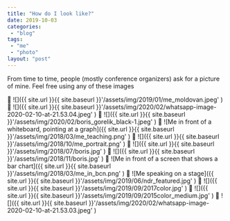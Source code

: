 ```yaml
---
title: "How do I look like?"
date: 2019-10-03
categories: 
 - "blog"
tags: 
 - "me"
 - "photo"
layout: "post"
---
```


From time to time, people (mostly conference organizers) ask for a picture of mine. Feel free using any of these images

 ![]({{ site.url }}{{ site.baseurl }}'/assets/img/2019/01/me_moldovan.jpeg' )
 ![]({{ site.url }}{{ site.baseurl }}'/assets/img/2020/02/whatsapp-image-2020-02-10-at-21.53.04.jpeg' )
 ![]({{ site.url }}{{ site.baseurl }}'/assets/img/2020/02/boris_gorelik_black-1.jpeg' )
 ![Me in front of a whiteboard, pointing at a graph]({{ site.url }}{{ site.baseurl }}'/assets/img/2018/03/me_teaching.png' )
 ![]({{ site.url }}{{ site.baseurl }}'/assets/img/2018/10/me_portrait.png' )
 ![]({{ site.url }}{{ site.baseurl }}'/assets/img/2018/07/boris.jpg' )
 ![]({{ site.url }}{{ site.baseurl }}'/assets/img/2018/11/boris.jpg' )
 ![Me in front of a screen that shows a bar chart]({{ site.url }}{{ site.baseurl }}'/assets/img/2018/03/me_in_bcn.png' )
 ![Me speaking on a stage]({{ site.url }}{{ site.baseurl }}'/assets/img/2019/06/ndr_featured.jpg' )
 ![]({{ site.url }}{{ site.baseurl }}'/assets/img/2019/09/2017color.jpg' )
 ![]({{ site.url }}{{ site.baseurl }}'/assets/img/2019/09/2015color_medium.jpg' )
 ![]({{ site.url }}{{ site.baseurl }}'/assets/img/2020/02/whatsapp-image-2020-02-10-at-21.53.03.jpeg' )
